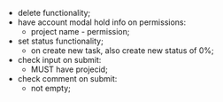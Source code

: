 - delete functionality;
- have account modal hold info on permissions:
	- project name - permission; 
- set status functionality;
	- on create new task, also create new status of 0%;
- check input on submit:
	- MUST have projecid;
- check comment on submit:
	- not empty;

